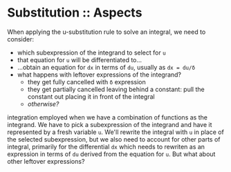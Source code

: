 # Substitution :: Aspects

When applying the u-substitution rule to solve an integral, we need to consider:
- which subexpression of the integrand to select for `u`
- that equation for `u` will be differentiated to…
- …obtain an equation for `dx` in terms of `du`, usually as `dx = du/δ`
- what happens with leftover expressions of the integrand?
  - they get fully cancelled with `δ` expression
  - they get partially cancelled leaving behind a constant: 
    pull the constant out placing it in front of the integral
  - *otherwise?*



integration employed when we have a combination of functions as the integrand. We have to pick a subexpression of the integrand and have it represented by a fresh variable `u`. We'll rewrite the integral with `u` in place of the selected subexpression, but we also need to account for other parts of integral, primarily for the differential `dx` which needs to rewriten as an expression in terms of `du` derived from the equation for `u`. But what about other leftover expressions?
